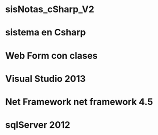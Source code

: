 # sisNotas_cSharp_V2
# sistema en Csharp
# Web Form con clases
# Visual Studio 2013
# Net Framework net framework 4.5
# sqlServer 2012
